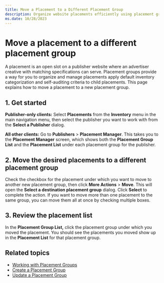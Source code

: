 ```yaml
---
title: Move a Placement to a Different Placement Group
description: Organize website placements efficiently using placement groups for effective management of open slots on a publisher's site.
ms.date: 10/28/2023
---
```


# Move a placement to a different placement group

A placement is an open slot on a publisher website where an advertiser creative with matching specifications can serve. Placement groups provide a way for you to organize and manage placements apply default inventory categorization and self-auditing criteria to child placements. This page explains how to move a placement to a new placement group.

## 1. Get started

**Publisher-only clients:** Select **Placements** from the **Inventory** menu in the main navigation menu, then select the publisher you want to work with from the **Select a Publisher** dialog.

**All other clients:** Go to **Publishers** \> **Placement Manager**. This takes you to the **Placement Manager** screen, which shows both the **Placement Group List** and the **Placement List** under each placement group for the publisher.

## 2. Move the desired placements to a different placement group

Check the checkbox for the placement under which you want to move to another new placement group, then click **More Actions** \>  **Move**. This will open the **Select a destination placement group** dialog. Click **Select** to complete the action. If you want to move more than one placement to the same group, you can move them all at once by checking multiple boxes.

## 3. Review the placement list

In the **Placement Group List,** click the placement group under which you moved the placement. You should see the placements you moved show up in the **Placement List** for that placement group.

## Related topics

- [Working with Placement Groups](working-with-placement-groups.md)
- [Create a Placement Group](create-a-placement-group.md)
- [Update a Placement Group](update-a-placement-group.md)
